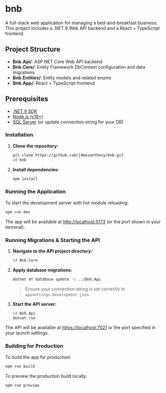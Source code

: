 # bnb

A full-stack web application for managing a bed-and-breakfast business. This project includes a .NET 9 Web API backend and a React + TypeScript frontend.

## Project Structure

- **Bnb.Api/**: ASP.NET Core Web API backend
- **Bnb.Core/**: Entity Framework DbContext configuration and data migrations
- **Bnb.Entities/**: Entity models and related enums
- **Bnb.App/**: React + TypeScript frontend

## Prerequisites

- [.NET 9 SDK](https://dotnet.microsoft.com/download)
- [Node.js (v18+)](https://nodejs.org/)
- [SQL Server](https://www.microsoft.com/en-us/sql-server/sql-server-downloads) (or update connection string for your DB)

### Installation

1. **Clone the repository:**

   ```sh
   git clone https://github.com/j4mesanthony/bnb.git
   cd bnb
   ```

2. **Install dependencies:**
   ```sh
   npm install
   ```

### Running the Application

To start the development server with hot module reloading:

```sh
npm run dev
```

The app will be available at [http://localhost:5173](http://localhost:5173) (or the port shown in your terminal).

### Running Migrations & Starting the API

1. **Navigate to the API project directory:**

   ```sh
   cd Bnb.Core
   ```

2. **Apply database migrations:**

   ```sh
   dotnet ef database update -s ../Bnb.Api
   ```

   > Ensure your connection string is set correctly in `appsettings.Development.json`.

3. **Start the API server:**

   ```sh
   cd Bnb.Api
   dotnet run
   ```

The API will be available at [https://localhost:7021](https://localhost:7021) or the port specified in your launch settings.

### Building for Production

To build the app for production:

```sh
npm run build
```

To preview the production build locally:

```sh
npm run preview
```
